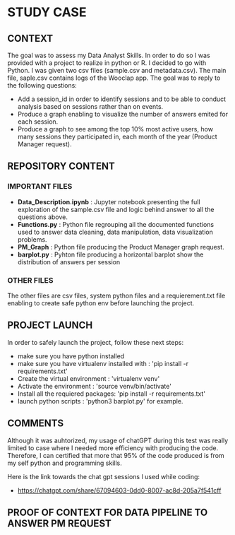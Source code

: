 # STUDY CASE

## CONTEXT
The goal was to assess my Data Analyst Skills. In order to do so I was provided with a project to realize in python or R. I decided to go with Python. 
I was given two csv files (sample.csv and metadata.csv). The main file, saple.csv contains logs of the Wooclap app. The goal was to reply to the following questions:

- Add a session_id in order to identify sessions and to be able to conduct analysis based on sessions rather than on events.
- Produce a graph enabling to visualize the number of answers emited for each session.
- Produce a graph to see among the top 10% most active users, how many sessions they participated in, each month of the year (Product Manager request).

## REPOSITORY CONTENT
### IMPORTANT FILES
- **Data_Description.ipynb** : Jupyter notebook presenting the full exploration of the sample.csv file and logic behind answer to all the questions above.
- **Functions.py** : Python file regrouping all the documented functions used to answer data cleaning, data manipulation, data visualization problems.
- **PM_Graph** : Python file producing the Product Manager graph request.
- **barplot.py** : Pyhton file producing a horizontal barplot show the distribution of answers per session

### OTHER FILES
The other files are csv files, system python files and a requierement.txt file enabling to create safe python env before launching the project.

## PROJECT LAUNCH
In order to safely launch the project, follow these next steps:

- make sure you have python installed
- make sure you have virtualenv installed with : 'pip install -r requirements.txt'
- Create the virtual environment : 'virtualenv venv'
- Activate the environment : 'source venv/bin/activate'
- Install all the requiered packages: 'pip install -r requirements.txt'
- launch python scripts : 'python3 barplot.py' for example.

## COMMENTS
Although it was auhtorized, my usage of chatGPT during this test was really limited to case where I needed more efficiency with producing the code. Therefore, I can certified that more that 95% of the code produced is from my self python and programming skills.

Here is the link towards the chat gpt sessions I used while coding:
- https://chatgpt.com/share/67094603-0dd0-8007-ac8d-205a7f541cff

## PROOF OF CONTEXT FOR DATA PIPELINE TO ANSWER PM REQUEST
